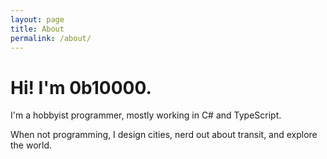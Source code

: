 ```yaml
---
layout: page
title: About
permalink: /about/
---
```


# Hi! I'm 0b10000.
I'm a hobbyist programmer, mostly working in C# and TypeScript.

When not programming, I design cities, nerd out about transit, and explore the world.
